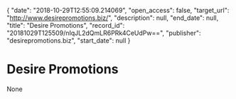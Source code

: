 {
  "date": "2018-10-29T12:55:09.214069", 
  "open_access": false, 
  "target_url": "http://www.desirepromotions.biz/", 
  "description": null, 
  "end_date": null, 
  "title": "Desire Promotions", 
  "record_id": "20181029T125509/nIqJL2dQmLR6PRk4CeUdPw==", 
  "publisher": "desirepromotions.biz", 
  "start_date": null
}

# Desire Promotions

None